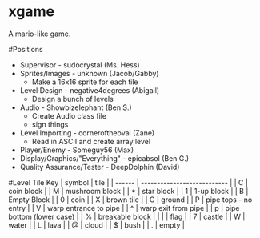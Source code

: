 # xgame
A mario-like game.

#Positions
* Supervisor - sudocrystal (Ms. Hess)
* Sprites/Images - unknown (Jacob/Gabby)
    * Make a 16x16 sprite for each tile
* Level Design - negative4degrees (Abigail)
    * Design a bunch of levels
* Audio - Showbizelephant (Ben S.)
    * Create Audio class file
    * sign things
* Level Importing - corneroftheoval (Zane)
    * Read in ASCII and create array level
* Player/Enemy - Someguy56 (Max)
* Display/Graphics/"Everything" - epicabsol (Ben G.)
* Quality Assurance/Tester - DeepDolphin (David)


#Level Tile Key
| symbol | tile                        |
| ------ | --------------------------- |
| C      | coin block                  |
| M      | mushroom block              |
| *      | star block                  |
| 1      | 1-up block                  |
| B      | Empty Block                 |
| 0      | coin                        |
| X      | brown tile                  | 
| G      | ground                      |
| P      | pipe tops - no entry        |
| V      | warp entrance to pipe       |
| ^      | warp exit from pipe         |
| p      | pipe bottom (lower case)    |
| %      | breakable block             |
| &#124;      | flag                        |
| 7      | castle                      |
| W      | water                       |
| L      | lava                        |
| @      | cloud                       |
| $      | bush                        |
| .      | empty                       |